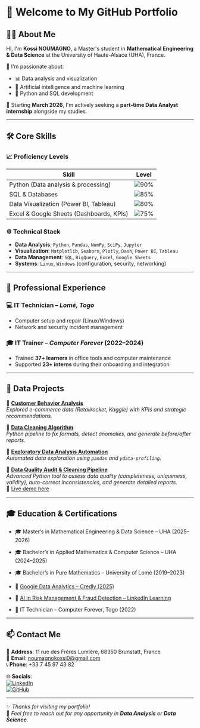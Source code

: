 # 👋 Welcome to My GitHub Portfolio

## 🙋‍♂️ About Me

Hi, I'm **Kossi NOUMAGNO**, a Master's student in **Mathematical Engineering & Data Science** at the University of Haute-Alsace (UHA), France.

🎯 I'm passionate about:
- 📊 Data analysis and visualization
- 🤖 Artificial intelligence and machine learning
- 🐍 Python and SQL development

📅 Starting **March 2026**, I'm actively seeking a **part-time Data Analyst internship** alongside my studies.

---

## 🛠️ Core Skills

### 📈 Proficiency Levels
| Skill | Level |
|-------|-------|
| Python (Data analysis & processing) | ![90%](https://img.shields.io/badge/-90%25-blue) |
| SQL & Databases | ![85%](https://img.shields.io/badge/-85%25-blue) |
| Data Visualization (Power BI, Tableau) | ![80%](https://img.shields.io/badge/-80%25-blue) |
| Excel & Google Sheets (Dashboards, KPIs) | ![75%](https://img.shields.io/badge/-75%25-blue) |

### ⚙️ Technical Stack
- **Data Analysis**: `Python`, `Pandas`, `NumPy`, `SciPy`, `Jupyter`
- **Visualization**: `Matplotlib`, `Seaborn`, `Plotly`, `Dash`, `Power BI`, `Tableau`
- **Data Management**: `SQL`, `BigQuery`, `Excel`, `Google Sheets`
- **Systems**: `Linux`, `Windows` (configuration, security, networking)

---

## 💼 Professional Experience

### 💻 IT Technician – *Lomé, Togo*
- Computer setup and repair (Linux/Windows)
- Network and security incident management

### 🎓 IT Trainer – *Computer Forever* (2022–2024)
- Trained **37+ learners** in office tools and computer maintenance
- Supported **23+ interns** during their onboarding and integration

---

## 📂 Data Projects

🔹 [**Customer Behavior Analysis**](https://github.com/Dave-kossi/analyse_produits_e-commerce)  
*Explored e-commerce data (Retailrocket, Kaggle) with KPIs and strategic recommendations.*

🔹 [**Data Cleaning Algorithm**](https://github.com/Dave-kossi/Cleanning_Algorithm)  
*Python pipeline to fix formats, detect anomalies, and generate before/after reports.*

🔹 [**Exploratory Data Analysis Automation**](https://github.com/Dave-kossi/EDA_Algorithm)  
*Automated data exploration using `pandas` and `ydata-profiling`.*

🔹 [**Data Quality Audit & Cleaning Pipeline**](https://github.com/Dave-kossi/Data-Quality-Audit-and-Cleaning-Pipeline)  
*Advanced Python tool to assess data quality (completeness, uniqueness, validity), auto-correct inconsistencies, and generate detailed reports.*  
🔗 [Live demo here](https://dave-kossi.github.io/Data-Quality-Audit-and-Cleaning-Pipeline)

---

## 🎓 Education & Certifications

- 🎓 Master’s in Mathematical Engineering & Data Science – UHA (2025–2026)
- 🎓 Bachelor’s in Applied Mathematics & Computer Science – UHA (2024–2025)
- 🎓 Bachelor’s in Pure Mathematics – University of Lomé (2019–2023)

- 📜 [Google Data Analytics – Credly (2025)](https://www.credly.com/go/z8jvmhQ)
- 📜 [AI in Risk Management & Fraud Detection – LinkedIn Learning](https://www.linkedin.com/learning/certificates/3a690c5dc1b03756950689895f23ba3bd268a4a70bf1594bed9693ced87d0cc4)
- 📜 IT Technician – Computer Forever, Togo (2022)

---

## 📫 Contact Me

📍 **Address**: 11 rue des Frères Lumière, 68350 Brunstatt, France  
📧 **Email**: [noumagnokossi0@gmail.com](mailto:noumagnokossi0@gmail.com)  
📞 **Phone**: +33 7 45 97 43 82  

🌐 **Socials**:  
[![LinkedIn](https://img.shields.io/badge/LinkedIn-Kossi%20Noumagno-blue?logo=linkedin&style=for-the-badge)](https://www.linkedin.com/in/kossi-noumagno)  
[![GitHub](https://img.shields.io/badge/GitHub-Dave--kossi-black?logo=github&style=for-the-badge)](https://github.com/Dave-kossi)

---

✨ *Thanks for visiting my portfolio!*  
🚀 *Feel free to reach out for any opportunity in **Data Analysis** or **Data Science**.*
